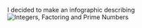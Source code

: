 I decided to make an infographic describing ![Integers, Factoring and Prime Numbers](https://raw.githubusercontent.com/wiki/nhoyle-unsw/learn-encryption-with-python/images/prime-factors.png)

